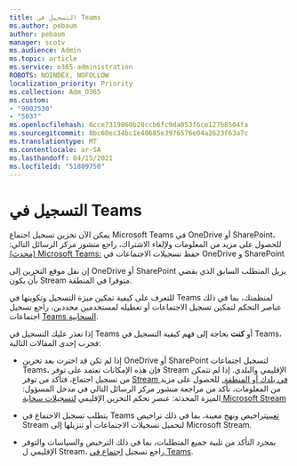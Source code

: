 ```yaml
---
title: التسجيل في Teams
ms.author: pebaum
author: pebaum
manager: scotv
ms.audience: Admin
ms.topic: article
ms.service: o365-administration
ROBOTS: NOINDEX, NOFOLLOW
localization_priority: Priority
ms.collection: Adm_O365
ms.custom:
- "9002530"
- "5037"
ms.openlocfilehash: 0cce7319860b28ccb6fc9da053f6ce127b8504fa
ms.sourcegitcommit: 8bc60ec34bc1e40685e3976576e04a2623f63a7c
ms.translationtype: MT
ms.contentlocale: ar-SA
ms.lasthandoff: 04/15/2021
ms.locfileid: "51809750"
---
```

# <a name="recording-in-teams"></a>التسجيل في Teams

يمكن الآن تخزين تسجيل اجتماع Microsoft Teams في OneDrive أو SharePoint، للحصول على مزيد من المعلومات ولإلغاء الاشتراك، راجع منشور مركز الرسائل التالي: [(محدث) Microsoft Teams:](https://portal.microsoft.com/Adminportal/Home?ref=MessageCenter&id=MC222640) حفظ تسجيلات الاجتماعات في OneDrive و SharePoint

إن نقل موقع التخزين إلى OneDrive أو SharePoint يزيل المتطلب السابق الذي يقضي بأن يكون Stream متوفرا في المنطقة.

للتعرف على  كيفية تمكين ميزة التسجيل وتكوينها في Teams لمنظمتك، بما في ذلك عناصر التحكم لتمكين تسجيل الاجتماعات أو تعطيله لمستخدمين محددين، راجع تسجيل اجتماعات [Teams السحابية](https://docs.microsoft.com/microsoftteams/cloud-recording).

إذا تعذر عليك التسجيل في Teams أو **كنت** بحاجة إلى فهم كيفية التسجيل في Teams، فجرب إحدى المقالات التالية:

- إذا لم تكن قد اخترت بعد تخزين OneDrive أو SharePoint لتسجيل اجتماعات Teams، فإن هذه الإمكانات تعتمد على توفر Stream الإقليمي والبلدي. إذا لم تتمكن من تسجيل اجتماع، فتأكد من توفر [Stream في بلدك أو المنطقة.](https://docs.microsoft.com/stream/faq#which-regions-does-microsoft-stream-host-my-data-in) للحصول على مزيد من المعلومات، تأكد من مراجعة منشور مركز الرسائل التالي في مدخل المسؤول: الميزة المحدثة: عنصر تحكم التخزين الإقليمي [لتسجيلات سحابة Microsoft Stream](https://admin.microsoft.com/AdminPortal/Home#/MessageCenter?id=MC214327)

- يتطلب تسجيل الاجتماع في Teams [تعيين](https://docs.microsoft.com/microsoftteams/cloud-recording#prerequisites-for-teams-cloud-meeting-recording)تراخيص ونهج معينة، بما في ذلك تراخيص Stream لتحميل تسجيلات الاجتماعات أو تنزيلها إلى Microsoft Stream.

- بمجرد التأكد من تلبية جميع المتطلبات، بما في ذلك الترخيص والسياسات والتوفر الإقليمي ل Stream، راجع تسجيل [اجتماع في Teams](https://support.office.com/article/34dfbe7f-b07d-4a27-b4c6-de62f1348c24).
